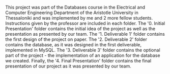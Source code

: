 This project was part of the Databases course in the Electrical and Computer Engineering Department of the Aristotle University in Thessaloniki and was implemented by me and 2 more fellow students. 
Instructions given by the professor are included in each folder. 
The '0. Initial Presentation' folder contains the initial idea of the project as well as the presentation as presented by our team.
The '1. Deliverable 1' folder contains the first design of the project on paper. 
The '2. Deliverable 2' folder contains the database, as it was designed in the first deliverable, implemented in MySQL.
The '3. Deliverable 3' folder contains the optional part of the project - the implementation of an application for the database we created. 
Finally, the '4. Final Presentation' folder contains the final presentation of our project as it was presented by our team. 
